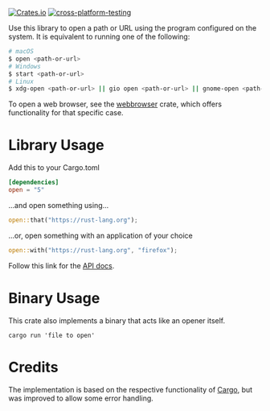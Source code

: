 [![Crates.io](https://img.shields.io/crates/v/open.svg)](https://crates.io/crates/open)
[![cross-platform-testing](https://github.com/Byron/open-rs/workflows/cross-platform-testing/badge.svg)](https://github.com/Byron/open-rs/actions?query=workflow%3Across-platform-testing)

Use this library to open a path or URL using the program configured on the system. It is equivalent to running one of the following:

```bash
# macOS
$ open <path-or-url>
# Windows
$ start <path-or-url>
# Linux
$ xdg-open <path-or-url> || gio open <path-or-url> || gnome-open <path-or-url> || kde-open <path-or-url> || wslview <path-or-url>
```

To open a web browser, see the [webbrowser](https://docs.rs/webbrowser) crate, which offers functionality for that specific case.

# Library Usage

Add this to your Cargo.toml
```toml
[dependencies]
open = "5"
```
…and open something using…
```Rust
open::that("https://rust-lang.org");
```

…or, open something with an application of your choice
```Rust
open::with("https://rust-lang.org", "firefox");
```

Follow this link for the [API docs](https://docs.rs/open).

# Binary Usage

This crate also implements a binary that acts like an opener itself.

```shell
cargo run 'file to open'
```

# Credits

The implementation is based on the respective functionality of [Cargo](https://github.com/rust-lang/cargo), but was improved to allow some error handling.
